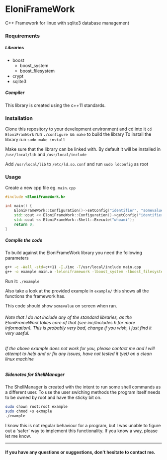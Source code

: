 EloniFrameWork
=

C++ Framework for linux with sqlite3 database management

### Requirements

##### Libraries

- boost
    - boost_system
    - boost_filesystem
- crypt
- sqlite3

##### Compiler
This library is created using the c++11 standards.

### Installation

Clone this repository to your development environment and cd into it
`cd EloniFramWork`
run `./configure && make` to build the library
To install the library run `sudo make install`

Make sure that the library can be linked with.
By default it will be installed in `/usr/local/lib` and `/usr/local/include` 

Add `/usr/local/lib` to `/etc/ld.so.conf` and run `sudo ldconfig` as root

### Usage

Create a new cpp file eg. `main.cpp`

``` c++
#include <EloniFrameWork.h>

int main() {
	EloniFrameWork::Configuration()->setConfig("identifier", "somevalue");
	std::cout << EloniFrameWork::Configuration()->getConfig("identifier") << std::endl;
	std::cout << EloniFrameWork::Shell::Execute("whoami");
	return 0;
}
```

##### Compile the code
To build against the EloniFrameWork library you need the following parameters

``` bash
g++ -c -Wall -std=c++11 -I./inc -T/usr/local/include main.cpp
g++ -o example main.o -leloniframework -lboost_system -lboost_filesystem -lcrypt -lsqlite3
```
Run it: `./example`

Also take a look at the provided example in `example/` this shows all the functions the framework has.

This code should show `somevalue` on screen when ran.

###### Note that I do not include any of the standard libraries, as the EloniFrameWork takes care of that (see inc/Includes.h for more information). This is probably very bad, change if you wish, I just find it very useful.
###### If the above example does not work for you, please contact me and I will attempt to help and or fix any issues, have not tested it (yet) on a clean linux machine

##### Sidenotes for ShellManager
The ShellManager is created with the intent to run some shell commands as a different user.
To use the user swiching methods the program itself needs to be owned by root and have the sticky bit on.

``` bash
sudo chown root:root example
sudo chmod +s exmaple
./example
```
I know this is not regular behaviour for a program, but I was unable to figure out a 'safer' way to implement this functionality. If you know a way, please let me know.

***

#### If you have any questions or suggestions, don't hesitate to contact me.
